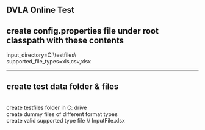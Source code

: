 DVLA Online Test
-------------------------------------------------------------------------------------------------
create config.properties file under root classpath with these contents
-------------------------------------------------------------------------------------------------
input_directory=C:\\testfiles\\
<br/>supported_file_types=xls,csv,xlsx



-------------------------------------------------------------------------------------------------
create test data folder & files
-------------------------------------------------------------------------------------------------
<br/>create  testfiles folder in C: drive
<br/>create dummy files of different format types
<br/>create valid supported type file   // InputFile.xlsx

